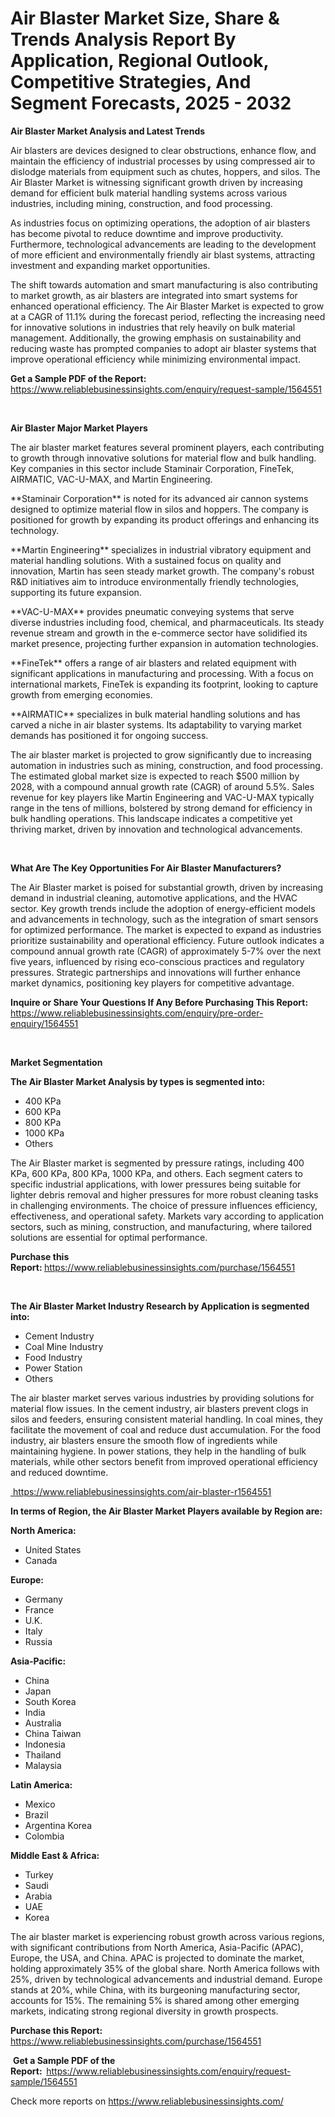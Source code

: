 <p><h1>Air Blaster Market Size, Share & Trends Analysis Report By Application, Regional Outlook, Competitive Strategies, And Segment Forecasts, 2025 - 2032</h1></p><p><strong>Air Blaster Market Analysis and Latest Trends</strong></p>
<p><p>Air blasters are devices designed to clear obstructions, enhance flow, and maintain the efficiency of industrial processes by using compressed air to dislodge materials from equipment such as chutes, hoppers, and silos. The Air Blaster Market is witnessing significant growth driven by increasing demand for efficient bulk material handling systems across various industries, including mining, construction, and food processing. </p><p>As industries focus on optimizing operations, the adoption of air blasters has become pivotal to reduce downtime and improve productivity. Furthermore, technological advancements are leading to the development of more efficient and environmentally friendly air blast systems, attracting investment and expanding market opportunities.</p><p>The shift towards automation and smart manufacturing is also contributing to market growth, as air blasters are integrated into smart systems for enhanced operational efficiency. The Air Blaster Market is expected to grow at a CAGR of 11.1% during the forecast period, reflecting the increasing need for innovative solutions in industries that rely heavily on bulk material management. Additionally, the growing emphasis on sustainability and reducing waste has prompted companies to adopt air blaster systems that improve operational efficiency while minimizing environmental impact.</p></p>
<p><strong>Get a Sample PDF of the Report:&nbsp;</strong> <a href="https://www.reliablebusinessinsights.com/enquiry/request-sample/1564551?utm_campaign=3003&utm_medium=2&utm_source=Github&utm_content=ia&utm_term=08042025&utm_id=air-blaster">https://www.reliablebusinessinsights.com/enquiry/request-sample/1564551</a></p>
<p>&nbsp;</p>
<p><strong>Air Blaster Major Market Players</strong></p>
<p><p>The air blaster market features several prominent players, each contributing to growth through innovative solutions for material flow and bulk handling. Key companies in this sector include Staminair Corporation, FineTek, AIRMATIC, VAC-U-MAX, and Martin Engineering.</p><p>**Staminair Corporation** is noted for its advanced air cannon systems designed to optimize material flow in silos and hoppers. The company is positioned for growth by expanding its product offerings and enhancing its technology. </p><p>**Martin Engineering** specializes in industrial vibratory equipment and material handling solutions. With a sustained focus on quality and innovation, Martin has seen steady market growth. The company's robust R&D initiatives aim to introduce environmentally friendly technologies, supporting its future expansion.</p><p>**VAC-U-MAX** provides pneumatic conveying systems that serve diverse industries including food, chemical, and pharmaceuticals. Its steady revenue stream and growth in the e-commerce sector have solidified its market presence, projecting further expansion in automation technologies.</p><p>**FineTek** offers a range of air blasters and related equipment with significant applications in manufacturing and processing. With a focus on international markets, FineTek is expanding its footprint, looking to capture growth from emerging economies.</p><p>**AIRMATIC** specializes in bulk material handling solutions and has carved a niche in air blaster systems. Its adaptability to varying market demands has positioned it for ongoing success.</p><p>The air blaster market is projected to grow significantly due to increasing automation in industries such as mining, construction, and food processing. The estimated global market size is expected to reach $500 million by 2028, with a compound annual growth rate (CAGR) of around 5.5%. Sales revenue for key players like Martin Engineering and VAC-U-MAX typically range in the tens of millions, bolstered by strong demand for efficiency in bulk handling operations. This landscape indicates a competitive yet thriving market, driven by innovation and technological advancements.</p></p>
<p>&nbsp;</p>
<p><strong>What Are The Key Opportunities For Air Blaster Manufacturers?</strong></p>
<p><p>The Air Blaster market is poised for substantial growth, driven by increasing demand in industrial cleaning, automotive applications, and the HVAC sector. Key growth trends include the adoption of energy-efficient models and advancements in technology, such as the integration of smart sensors for optimized performance. The market is expected to expand as industries prioritize sustainability and operational efficiency. Future outlook indicates a compound annual growth rate (CAGR) of approximately 5-7% over the next five years, influenced by rising eco-conscious practices and regulatory pressures. Strategic partnerships and innovations will further enhance market dynamics, positioning key players for competitive advantage.</p></p>
<p><strong>Inquire or Share Your Questions If Any Before Purchasing This Report:</strong> <a href="https://www.reliablebusinessinsights.com/enquiry/pre-order-enquiry/1564551?utm_campaign=3003&utm_medium=2&utm_source=Github&utm_content=ia&utm_term=08042025&utm_id=air-blaster">https://www.reliablebusinessinsights.com/enquiry/pre-order-enquiry/1564551</a></p>
<p>&nbsp;</p>
<p><strong>Market Segmentation</strong></p>
<p><strong>The Air Blaster Market Analysis by types is segmented into:</strong></p>
<p><ul><li>400 KPa</li><li>600 KPa</li><li>800 KPa</li><li>1000 KPa</li><li>Others</li></ul></p>
<p><p>The Air Blaster market is segmented by pressure ratings, including 400 KPa, 600 KPa, 800 KPa, 1000 KPa, and others. Each segment caters to specific industrial applications, with lower pressures being suitable for lighter debris removal and higher pressures for more robust cleaning tasks in challenging environments. The choice of pressure influences efficiency, effectiveness, and operational safety. Markets vary according to application sectors, such as mining, construction, and manufacturing, where tailored solutions are essential for optimal performance.</p></p>
<p><strong>Purchase this Report:&nbsp;</strong><a href="https://www.reliablebusinessinsights.com/purchase/1564551?utm_campaign=3003&utm_medium=2&utm_source=Github&utm_content=ia&utm_term=08042025&utm_id=air-blaster">https://www.reliablebusinessinsights.com/purchase/1564551</a></p>
<p>&nbsp;</p>
<p><strong>The Air Blaster Market Industry Research by Application is segmented into:</strong></p>
<p><ul><li>Cement Industry</li><li>Coal Mine Industry</li><li>Food Industry</li><li>Power Station</li><li>Others</li></ul></p>
<p><p>The air blaster market serves various industries by providing solutions for material flow issues. In the cement industry, air blasters prevent clogs in silos and feeders, ensuring consistent material handling. In coal mines, they facilitate the movement of coal and reduce dust accumulation. For the food industry, air blasters ensure the smooth flow of ingredients while maintaining hygiene. In power stations, they help in the handling of bulk materials, while other sectors benefit from improved operational efficiency and reduced downtime.</p></p>
<p><a href="https://www.reliablebusinessinsights.com/air-blaster-r1564551?utm_campaign=3003&utm_medium=2&utm_source=Github&utm_content=ia&utm_term=08042025&utm_id=air-blaster">&nbsp;https://www.reliablebusinessinsights.com/air-blaster-r1564551</a></p>
<p><strong>In terms of Region, the Air Blaster Market Players available by Region are:</strong></p>
<p>
    <p> <strong> North America: </strong>
        <ul>
            <li>United States</li>
            <li>Canada</li>
        </ul>
        </p> 
    <p> <strong> Europe: </strong>
        <ul>
            <li>Germany</li>
            <li>France</li>
            <li>U.K.</li>
            <li>Italy</li>
            <li>Russia</li>
        </ul>
        </p> 
    <p> <strong> Asia-Pacific: </strong>
        <ul>
            <li>China</li>
            <li>Japan</li>
            <li>South Korea</li>
            <li>India</li>
            <li>Australia</li>
            <li>China Taiwan</li>
            <li>Indonesia</li>
            <li>Thailand</li>
            <li>Malaysia</li>
        </ul>
        </p> 
    <p> <strong> Latin America: </strong>
        <ul>
            <li>Mexico</li>
            <li>Brazil</li>
            <li>Argentina Korea</li>
            <li>Colombia</li>
        </ul>
        </p> 
    <p> <strong> Middle East & Africa: </strong>
        <ul>
            <li>Turkey</li>
            <li>Saudi</li>
            <li>Arabia</li>
            <li>UAE</li>
            <li>Korea</li>
        </ul>
    </p>
    </p>
<p><p>The air blaster market is experiencing robust growth across various regions, with significant contributions from North America, Asia-Pacific (APAC), Europe, the USA, and China. APAC is projected to dominate the market, holding approximately 35% of the global share. North America follows with 25%, driven by technological advancements and industrial demand. Europe stands at 20%, while China, with its burgeoning manufacturing sector, accounts for 15%. The remaining 5% is shared among other emerging markets, indicating strong regional diversity in growth prospects.</p></p>
<p><strong>Purchase this Report: </strong><a href="https://www.reliablebusinessinsights.com/purchase/1564551?utm_campaign=3003&utm_medium=2&utm_source=Github&utm_content=ia&utm_term=08042025&utm_id=air-blaster">https://www.reliablebusinessinsights.com/purchase/1564551</a></p>
<p>&nbsp;<strong>Get a Sample PDF of the Report:&nbsp;&nbsp;</strong><a href="https://www.reliablebusinessinsights.com/enquiry/request-sample/1564551?utm_campaign=3003&utm_medium=2&utm_source=Github&utm_content=ia&utm_term=08042025&utm_id=air-blaster">https://www.reliablebusinessinsights.com/enquiry/request-sample/1564551</a></p>
<p><strong></strong></p>
<p>Check more reports on <a href="https://www.reliablebusinessinsights.com/?utm_campaign=3003&utm_medium=2&utm_source=Github&utm_content=ia&utm_term=08042025&utm_id=air-blaster">https://www.reliablebusinessinsights.com/</a></p>
